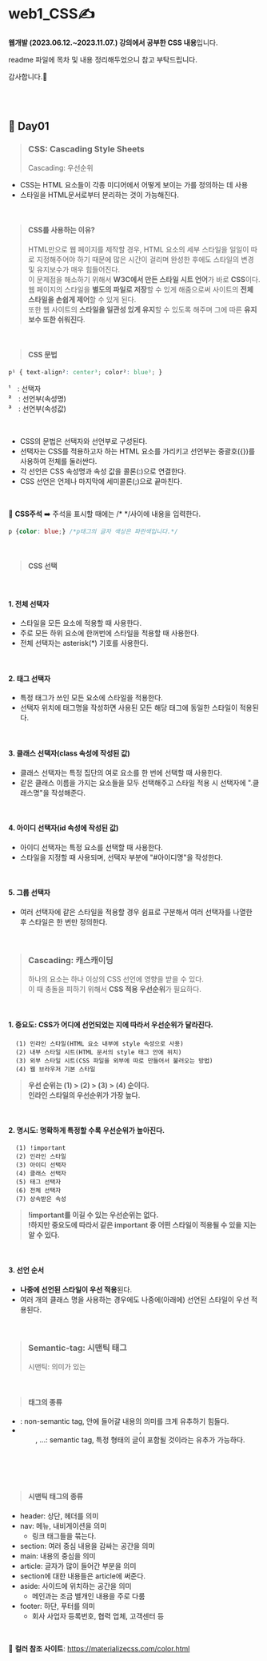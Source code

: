 # web1_CSS✍️
**웹개발 (2023.06.12.~2023.11.07.) 강의에서 공부한 CSS 내용**입니다.

readme 파일에 목차 및 내용 정리해두었으니 참고 부탁드립니다.

감사합니다.🥰


<br><br>

## 📝 Day01
> ### CSS: Cascading Style Sheets
> Cascading: 우선순위
- CSS는 HTML 요소들이 각종 미디어에서 어떻게 보이는 가를 정의하는 데 사용
- 스타일을 HTML문서로부터 분리하는 것이 가능해진다.

<br>

> #### CSS를 사용하는 이유?
> HTML만으로 웹 페이지를 제작할 경우, HTML 요소의 세부 스타일을 일일이 따로 지정해주어야 하기 때문에 많은 시간이 걸리며 완성한 후에도 스타일의 변경 및 유지보수가 매우 힘들어진다.  
> 이 문제점을 해소하기 위해서 **W3C에서 만든 스타일 시트 언어**가 바로 **CSS**이다.  
> 웹 페이지의 스타일을 **별도의 파일로 저장**할 수 있게 해줌으로써 사이트의 **전체 스타일을 손쉽게 제어**할 수 있게 된다.  
> 또한 웹 사이트의 **스타일을 일관성 있게 유지**할 수 있도록 해주며 그에 따른 **유지보수 또한 쉬워진다**.

<br>

> #### CSS 문법
```css
p¹ { text-align²: center³; color²: blue³; }
```
¹　: 선택자  
²　: 선언부(속성명)  
³　: 선언부(속성값)  

<br>

- CSS의 문법은 선택자와 선언부로 구성된다.
- 선택자는 CSS를 적용하고자 하는 HTML 요소를 가리키고 선언부는 중괄호({})를 사용하여 전체를 둘러싼다.
- 각 선언은 CSS 속성명과 속성 값을 콜론(:)으로 연결한다.
- CSS 선언은 언제나 마지막에 세미콜론(;)으로 끝마친다.

<br>

📌 **CSS주석** ➡️ 주석을 표시할 때에는 /* */사이에 내용을 입력한다.  
```css
p {color: blue;} /*p태그의 글자 색상은 파란색입니다.*/
```

<br>

> #### CSS 선택

<br>

#### 1. 전체 선택자
- 스타일을 모든 요소에 적용할 때 사용한다.
- 주로 모든 하위 요소에 한꺼번에 스타일을 적용할 때 사용한다.
- 전체 선택자는 asterisk(*) 기호를 사용한다.

<br>

#### 2. 태그 선택자
- 특정 태그가 쓰인 모든 요소에 스타일을 적용한다.
- 선택자 위치에 태그명을 작성하면 사용된 모든 해당 태그에 동일한 스타일이 적용된다.

<br>

#### 3. 클래스 선택자(class 속성에 작성된 값)
- 클래스 선택자는 특정 집단의 여로 요소를 한 번에 선택할 때 사용한다.
- 같은 클래스 이름을 가지는 요소들을 모두 선택해주고 스타일 적용 시 선택자에 ".클래스명"을 작성해준다.

<br>

#### 4. 아이디 선택자(id 속성에 작성된 값)
- 아이디 선택자는 특정 요소를 선택할 때 사용한다.
- 스타일을 지정할 때 사용되며, 선택자 부분에 "#아이디명"을 작성한다.

<br>

#### 5. 그룹 선택자
- 여러 선택자에 같은 스타일을 적용할 경우 쉼표로 구분해서 여러 선택자를 나열한 후 스타일은 한 번만 정의한다.

<br>

> ### Cascading: 캐스캐이딩
> 하나의 요소는 하나 이상의 CSS 선언에 영향을 받을 수 있다.  
>  이 때 충돌을 피하기 위해서 **CSS 적용 우선순위**가 필요하다.

<br>

 #### 1. 중요도: CSS가 어디에 선언되었는 지에 따라서 우선순위가 달라진다.  
      (1) 인라인 스타일(HTML 요소 내부에 style 속성으로 사용)  
      (2) 내부 스타일 시트(HTML 문서의 style 태그 안에 위치)  
      (3) 외부 스타일 시트(CSS 파일을 외부에 따로 만들어서 불러오는 방법)  
      (4) 웹 브라우저 기본 스타일  

> **우선 순위는 (1) > (2) > (3) > (4) 순이다.**  
> **인라인 스타일의 우선순위가 가장 높다.**

<br>

#### 2. 명시도: 명확하게 특정할 수록 우선순위가 높아진다.  
      (1) !important  
      (2) 인라인 스타일  
      (3) 아이디 선택자  
      (4) 클래스 선택자  
      (5) 태그 선택자  
      (6) 전체 선택자  
      (7) 상속받은 속성  

> **!important를 이길 수 있는 우선순위는 없다.**  
> **!하지만 중요도에 따라서 같은 important 중 어떤 스타일이 적용될 수 있을 지는 알 수 있다.**  

<br>

#### 3. 선언 순서
- **나중에 선언된 스타일이 우선 적용**된다.
- 여러 개의 클래스 명을 사용하는 경우에도 나중에(아래에) 선언된 스타일이 우선 적용된다.

<br>

> ### Semantic-tag: 시맨틱 태그
> 시맨틱: 의미가 있는

<br>

> #### 태그의 종류
- <div>: non-semantic tag, 안에 들어갈 내용의 의미를 크게 유추하기 힘들다.  
- <header>, <footer>, ...: semantic tag, 특정 형태의 글이 포함될 것이라는 유추가 가능하다.

<br>

> #### 시맨틱 태그의 종류
- header: 상단, 헤더를 의미
- nav: 메뉴, 내비게이션을 의미
  - 링크 태그들을 묶는다.
- section: 여러 중심 내용을 감싸는 공간을 의미
- main: 내용의 중심을 의미
- article: 글자가 많이 들어간 부분을 의미
- section에 대한 내용들은 article에 써준다.
- aside: 사이드에 위치하는 공간을 의미
  - 메인과는 조금 별개인 내용을 주로 다룸
- footer: 하단, 푸터를 의미
  - 회사 사업자 등록번호, 협력 업체, 고객센터 등

<br>

📌 **컬러 참조 사이트**: https://materializecss.com/color.html













